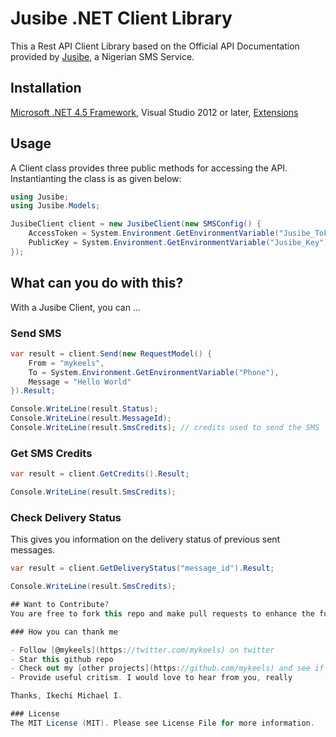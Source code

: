 # Jusibe .NET Client Library

This a Rest API Client Library based on the Official API Documentation provided by [Jusibe](https://jusibe.com/docs/), a Nigerian SMS Service.

## Installation

[Microsoft .NET 4.5 Framework](https://www.microsoft.com/en-us/download/details.aspx?id=30653), Visual Studio 2012 or later, [Extensions](https://github.com/mykeels/Extensions)

## Usage

A Client class provides three public methods for accessing the API. Instantianting the class is as given below:

```cs
using Jusibe;
using Jusibe.Models;

JusibeClient client = new JusibeClient(new SMSConfig() {
    AccessToken = System.Environment.GetEnvironmentVariable("Jusibe_Token"),
    PublicKey = System.Environment.GetEnvironmentVariable("Jusibe_Key")
});
```

## What can you do with this?

With a Jusibe Client, you can ...

### Send SMS

```cs
var result = client.Send(new RequestModel() {
    From = "mykeels",
    To = System.Environment.GetEnvironmentVariable("Phone"),
    Message = "Hello World"
}).Result;

Console.WriteLine(result.Status);
Console.WriteLine(result.MessageId);
Console.WriteLine(result.SmsCredits); // credits used to send the SMS
```

### Get SMS Credits

```cs
var result = client.GetCredits().Result;

Console.WriteLine(result.SmsCredits);
```

### Check Delivery Status

This gives you information on the delivery status of previous sent messages.

```cs
var result = client.GetDeliveryStatus("message_id").Result;

Console.WriteLine(result.SmsCredits);

## Want to Contribute?
You are free to fork this repo and make pull requests to enhance the functionalities of this library.

### How you can thank me

- Follow [@mykeels](https://twitter.com/mykeels) on twitter
- Star this github repo
- Check out my [other projects](https://github.com/mykeels) and see if you like them
- Provide useful critism. I would love to hear from you, really

Thanks, Ikechi Michael I.

### License
The MIT License (MIT). Please see License File for more information.
